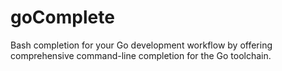 # goComplete
Bash completion for your Go development workflow by offering comprehensive command-line completion for the Go toolchain.
